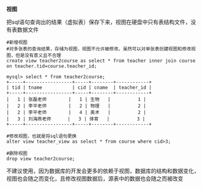 **视图**

把sql语句查询出的结果（虚拟表）保存下来，视图在硬盘中只有表结构文件，没有表数据文件

```mysql
#新增视图
#对多张表的查询结果，存储为视图，视图不允许被修改，虽然可以对单张表创建视图和修改视图，但是没有意义且不合理
create view teacher2course as select * from teacher inner join course on teacher.tid=course.teacher_id;

mysql> select * from teacher2course;
+-----+-----------------+-----+--------+------------+
| tid | tname           | cid | cname  | teacher_id |
+-----+-----------------+-----+--------+------------+
|   1 | 张磊老师        |   1 | 生物   |          1 |
|   2 | 李平老师        |   2 | 物理   |          2 |
|   2 | 李平老师        |   4 | 美术   |          2 |
|   3 | 刘海燕老师      |   3 | 体育   |          3 |
+-----+-----------------+-----+--------+------------+

#修改视图，也就是将sql语句更换
alter view teacher_view as select * from course where cid>3;

#删除视图
drop view teacher2course;
```

不建议使用，因为数据库的开发会更多的依赖于视图，数据库的结构和数据变化，视图也会随之而变化，且修改视图数据后，源表中的数据也会随之而被改变



